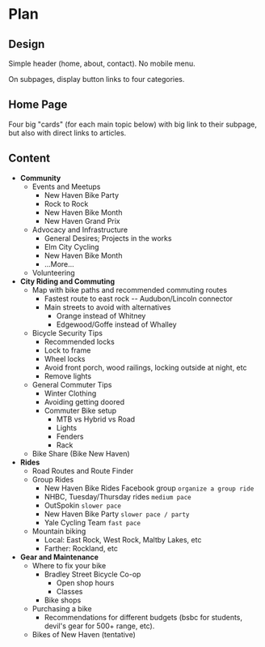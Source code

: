 # Plan

## Design

Simple header (home, about, contact). No mobile menu.

On subpages, display button links to four categories.

## Home Page

Four big "cards" (for each main topic below) with big link to their subpage, but also with direct links to articles.

## Content

- **Community**
  - Events and Meetups
    - New Haven Bike Party
    - Rock to Rock
    - New Haven Bike Month
    - New Haven Grand Prix
  - Advocacy and Infrastructure
    - General Desires; Projects in the works
    - Elm City Cycling
    - New Haven Bike Month
    - ...More...
  - Volunteering
- **City Riding and Commuting**
  - Map with bike paths and recommended commuting routes
    - Fastest route to east rock -- Audubon/Lincoln connector
    - Main streets to avoid with alternatives
      - Orange instead of Whitney
      - Edgewood/Goffe instead of Whalley
  - Bicycle Security Tips
    - Recommended locks
    - Lock to frame
    - Wheel locks
    - Avoid front porch, wood railings, locking outside at night, etc
    - Remove lights
  - General Commuter Tips
    - Winter Clothing
    - Avoiding getting doored
    - Commuter Bike setup
      - MTB vs Hybrid vs Road
      - Lights
      - Fenders
      - Rack
  - Bike Share (Bike New Haven)
- **Rides**
  - Road Routes and Route Finder
  - Group Rides
    - New Haven Bike Rides Facebook group `organize a group ride`
    - NHBC, Tuesday/Thursday rides `medium pace`
    - OutSpokin `slower pace`
    - New Haven Bike Party `slower pace / party`
    - Yale Cycling Team `fast pace`
  - Mountain biking
    - Local: East Rock, West Rock, Maltby Lakes, etc
    - Farther: Rockland, etc
- **Gear and Maintenance**
  - Where to fix your bike
    - Bradley Street Bicycle Co-op
      - Open shop hours
      - Classes
    - Bike shops
  - Purchasing a bike
    - Recommendations for different budgets (bsbc for students, devil's gear for 500+ range, etc).
  - Bikes of New Haven (tentative)
